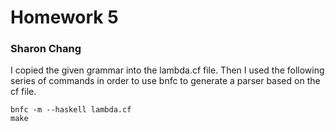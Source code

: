 # Homework 5

### Sharon Chang

I copied the given grammar into the lambda.cf file. Then I used the following series of commands in order to use bnfc to generate a parser based on the cf file.
```
bnfc -m --haskell lambda.cf
make
```